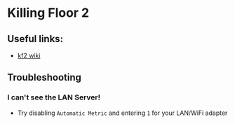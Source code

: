 # Killing Floor 2

## Useful links:
* [kf2 wiki](https://wiki.killingfloor2.com/index.php?title=Dedicated_Server_(Killing_Floor_2))

## Troubleshooting
### I can't see the LAN Server!
* Try disabling `Automatic Metric` and entering `1` for your LAN/WiFi adapter
